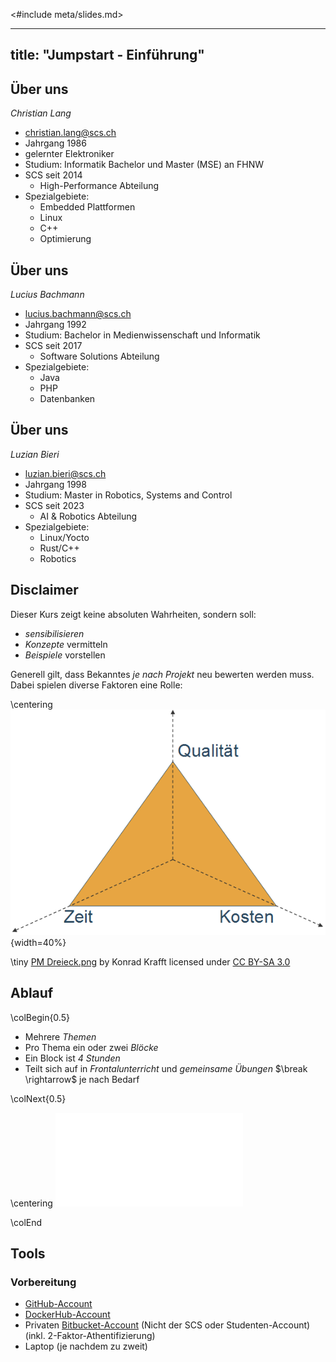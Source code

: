 <#include meta/slides.md>

---
title: "Jumpstart - Einführung"
---


Über uns
--------

*Christian Lang*

* [christian.lang@scs.ch](mailto:christian.lang@scs.ch)
* Jahrgang 1986
* gelernter Elektroniker
* Studium: Informatik Bachelor und Master (MSE) an FHNW
* SCS seit 2014
  * High-Performance Abteilung
* Spezialgebiete:
  * Embedded Plattformen
  * Linux
  * C++
  * Optimierung


Über uns
--------

*Lucius Bachmann*

* [lucius.bachmann@scs.ch](mailto:lucius.bachmann@scs.ch)
* Jahrgang 1992
* Studium: Bachelor in Medienwissenschaft und Informatik
* SCS seit 2017
  * Software Solutions Abteilung
* Spezialgebiete:
  * Java
  * PHP
  * Datenbanken


Über uns
--------

*Luzian Bieri*

* [luzian.bieri@scs.ch](mailto:luzian.bieri@scs.ch)
* Jahrgang 1998
* Studium: Master in Robotics, Systems and Control
* SCS seit 2023
  * AI & Robotics Abteilung
* Spezialgebiete:
  * Linux/Yocto
  * Rust/C++
  * Robotics


Disclaimer
----------

Dieser Kurs zeigt keine absoluten Wahrheiten, sondern soll:

* *sensibilisieren*
* *Konzepte* vermitteln
* *Beispiele* vorstellen

Generell gilt, dass Bekanntes *je nach Projekt* neu bewerten werden muss.
Dabei spielen diverse Faktoren eine Rolle:

\centering
![magic_triangle](images/magic_triangle.png){width=40%}

\tiny
[PM Dreieck.png](https://de.m.wikipedia.org/wiki/Datei:PM_Dreieck.png)
by Konrad Krafft
licensed under [CC BY-SA 3.0](https://creativecommons.org/licenses/by-sa/3.0)


Ablauf
------

\colBegin{0.5}

* Mehrere *Themen*
* Pro Thema ein oder zwei *Blöcke*
* Ein Block ist *4 Stunden*
* Teilt sich auf in *Frontalunterricht* und *gemeinsame Übungen*
  $\break \rightarrow$ je nach Bedarf

\colNext{0.5}

\centering
![topic_block](images/module_block.pdf)

\colEnd


Tools
-----

### Vorbereitung

* [GitHub-Account](https://github.com/signup)
* [DockerHub-Account](https://hub.docker.com/signup)
* Privaten [Bitbucket-Account](https://bitbucket.org/) (Nicht der SCS oder Studenten-Account)(inkl. 2-Faktor-Athentifizierung)
* Laptop (je nachdem zu zweit)
